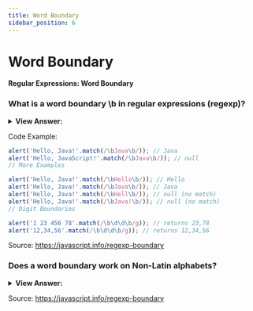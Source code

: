 ```yaml
---
title: Word Boundary
sidebar_position: 6
---
```


# Word Boundary

**Regular Expressions: Word Boundary**

<head>
  <title>Word Boundaries - JavaScript Interview Questions & Answers</title>
  <meta charSet="utf-8" />
</head>

### What is a word boundary \b in regular expressions (regexp)?

<details>
  <summary><strong>View Answer:</strong></summary>
  <div>
  <div><strong>Interview Response:</strong> A word boundary \b is a test, just like ^ and $. When the regexp engine (program module that implements searching for regexps) comes across \b, it checks that the position in the string is a word boundary. There are three different positions that qualify as word boundaries. For instance, at string start, if the first string character is a word character \w. Also, between two characters in the string, where one is a word character \w and the other is notm and at string end, if the last string character is a word character \w. We can use \b not only with words, but with digits as well.
    </div>
  </div>
</details>

Code Example:

```js
alert('Hello, Java!'.match(/\bJava\b/)); // Java
alert('Hello, JavaScript!'.match(/\bJava\b/)); // null
// More Examples

alert('Hello, Java!'.match(/\bHello\b/)); // Hello
alert('Hello, Java!'.match(/\bJava\b/)); // Java
alert('Hello, Java!'.match(/\bHell\b/)); // null (no match)
alert('Hello, Java!'.match(/\bJava!\b/)); // null (no match)
// Digit Boundaries

alert('1 23 456 78'.match(/\b\d\d\b/g)); // returns 23,78
alert('12,34,56'.match(/\b\d\d\b/g)); // returns 12,34,56
```

Source: <https://javascript.info/regexp-boundary>

### Does a word boundary work on Non-Latin alphabets?

<details>
  <summary><strong>View Answer:</strong></summary>
  <div>
  <div><strong>Interview Response:</strong> The word boundary test \b checks that there should be \w on the one side from the position and "not \w" – on the other side. But \w means a Latin letter a-z (or a digit or an underscore), so the test does not work for other characters, e.g., Cyrillic letters or Hieroglyphs.
    </div>
  </div>
</details>

Source: <https://javascript.info/regexp-boundary>
